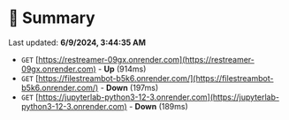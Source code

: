 # 📖 Summary
Last updated: **6/9/2024, 3:44:35 AM**

- `GET` [https://restreamer-09gx.onrender.com](https://restreamer-09gx.onrender.com) - **Up** (914ms)
- `GET` [https://filestreambot-b5k6.onrender.com/](https://filestreambot-b5k6.onrender.com/) - **Down** (197ms)
- `GET` [https://jupyterlab-python3-12-3.onrender.com](https://jupyterlab-python3-12-3.onrender.com) - **Down** (189ms)
